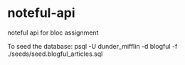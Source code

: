 # noteful-api
noteful api for bloc assignment

To seed the database:
psql -U dunder_mifflin -d blogful -f ./seeds/seed.blogful_articles.sql
